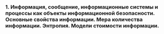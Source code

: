 ### 1. Информация, 	сообщение, информационные системы и процессы как объекты информационной 	безопасности. Основные свойства информации. Мера количества информации. 	Энтропия. Модели стоимости информации.
